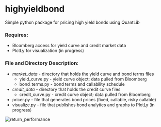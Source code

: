 # highyieldbond

Simple python package for pricing high yield bonds using QuantLib

### Requires:

  * Bloomberg access for yield curve and credit market data
  * PlotLy for visualization (in progress)

### File and Directory Description:

  * _market_data_ - directory that holds the yield curve and bond terms files
      * yield_curve.py - yield curve object; data pulled from Bloomberg
      * bond_terms.py - bond terms and callability schedule
  * _credit_data_ - directory that holds the credit curve files
      * credit_curve.py - credit curve object; data pulled from Bloomberg
  * pricer.py - file that generates bond prices (fixed, callable, risky callable)
  * visualize.py - file that publishes bond analytics and graphs to PlotLy (in progress)


![return_performance](https://user-images.githubusercontent.com/26715208/53972341-7fb1c500-40f6-11e9-9bb2-cce001082fdb.png)
